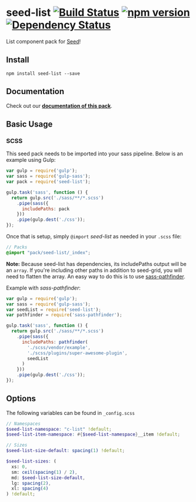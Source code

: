 # seed-list [![Build Status](https://travis-ci.org/helpscout/seed-list.svg?branch=master)](https://travis-ci.org/helpscout/seed-list) [![npm version](https://badge.fury.io/js/seed-list.svg)](https://badge.fury.io/js/seed-list) [![Dependency Status](https://david-dm.org/helpscout/seed-list.svg)](https://david-dm.org/helpscout/seed-list)

List component pack for [Seed](https://github.com/helpscout/seed)!


## Install
```
npm install seed-list --save
```


## Documentation

Check out our **[documentation of this pack](http://developer.helpscout.net/seed/packs/seed-list/)**.


## Basic Usage

### SCSS
This seed pack needs to be imported into your sass pipeline. Below is an example using Gulp:


```javascript
var gulp = require('gulp');
var sass = require('gulp-sass');
var pack = require('seed-list');

gulp.task('sass', function () {
  return gulp.src('./sass/**/*.scss')
    .pipe(sass({
      includePaths: pack
    }))
    .pipe(gulp.dest('./css'));
});
```

Once that is setup, simply `@import` *seed-list* as needed in your `.scss` file:

```scss
// Packs
@import "pack/seed-list/_index";
```

**Note:** Because seed-list has dependencies, its includePaths output will be an `array`. If you're including other paths in addition to seed-grid, you will need to flatten the array. An easy way to do this is to use [sass-pathfinder](https://github.com/itsjonq/sass-pathfinder).

Example with *sass-pathfinder*:

```javascript
var gulp = require('gulp');
var sass = require('gulp-sass');
var seedList = require('seed-list');
var pathfinder = require('sass-pathfinder');

gulp.task('sass', function () {
  return gulp.src('./sass/**/*.scss')
    .pipe(sass({
      includePaths: pathfinder(
        './scss/vendor/example',
        './scss/plugins/super-awesome-plugin',
        seedList
      )
    }))
    .pipe(gulp.dest('./css'));
});
```

## Options

The following variables can be found in `_config.scss`

```scss
// Namespaces
$seed-list-namespace: "c-list" !default;
$seed-list-item-namespace: #{$seed-list-namespace}__item !default;

// Sizes
$seed-list-size-default: spacing(1) !default;

$seed-list-sizes: (
  xs: 0,
  sm: ceil(spacing(1) / 2),
  md: $seed-list-size-default,
  lg: spacing(2),
  xl: spacing(4)
) !default;
```
